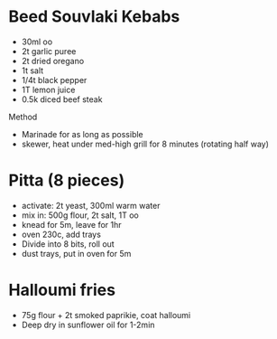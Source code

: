 # Beed Souvlaki Kebabs

* 30ml oo
* 2t garlic puree
* 2t dried oregano
* 1t salt
* 1/4t black pepper
* 1T lemon juice
* 0.5k diced beef steak

Method

* Marinade for as long as possible
* skewer, heat under med-high grill for 8 minutes (rotating half way)

# Pitta (8 pieces)

* activate: 2t yeast, 300ml warm water
* mix in: 500g flour, 2t salt, 1T oo
* knead for 5m, leave for 1hr
* oven 230c, add trays
* Divide into 8 bits, roll out
* dust trays, put in oven for 5m

# Halloumi fries

* 75g flour + 2t smoked paprikie, coat halloumi
* Deep dry in sunflower oil for 1-2min
